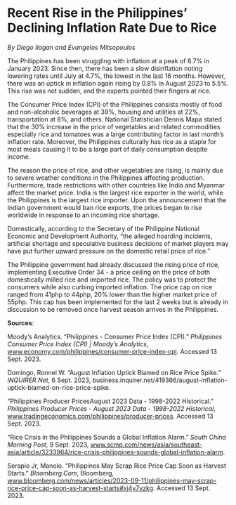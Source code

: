 # **Recent Rise in the Philippines’ Declining Inflation Rate Due to Rice**



*By Diego Ilagan and Evangelos Mitsopoulos*



The Philippines has been struggling with inflation at a peak of 8.7% in January 2023. Since then, there has been a slow disinflation noting lowering rates until July at 4.7%, the lowest in the last 16 months. However, there was an uptick in inflation again rising by 0.8% in August 2023 to 5.5%. This rise was not sudden, and the experts pointed their fingers at rice.

The Consumer Price Index (CPI) of the Philippines consists mostly of food and non-alcoholic beverages at 39%, housing and utilities at 22%, transportation at 8%, and others. National Statistician Dennis Mapa stated that the 30% increase in the price of vegetables and related commodities especially rice and tomatoes was a large contributing factor in last month’s inflation rate. Moreover, the Philippines culturally has rice as a staple for most meals causing it to be a large part of daily consumption despite income. 

The reason the price of rice, and other vegetables are rising, is mainly due to severe weather conditions in the Philippines affecting production. Furthermore, trade restrictions with other countries like India and Myanmar affect the market price. India is the largest rice exporter in the world, while the Philippines is the largest rice importer. Upon the announcement that the Indian government would ban rice exports, the prices began to rise worldwide in response to an incoming rice shortage.

Domestically, according to the Secretary of the Philippine National Economic and Development Authority, “the alleged hoarding incidents, artificial shortage and speculative business decisions of market players may have put further upward pressure on the domestic retail price of rice.”

The Philippine government had already discussed the rising price of rice, implementing Executive Order 34 - a price ceiling on the price of both domestically milled rice and imported rice. The policy was to protect the consumers while also curbing imported inflation. The price cap on rice ranged from 41php to 44php, 20% lower than the higher market price of 55php. This cap has been implemented for the last 2 weeks but is already in discussion to be removed once harvest season arrives in the Philippines. 



**Sources**:



Moody’s Analytics. “Philippines - Consumer Price Index (CPI).” *Philippines Consumer Price Index (CPI) | Moody’s Analytics*, www.economy.com/philippines/consumer-price-index-cpi. Accessed 13 Sept. 2023. 

Domingo, Ronnel W. “August Inflation Uptick Blamed on Rice Price Spike.” *INQUIRER.Net*, 6 Sept. 2023, business.inquirer.net/419366/august-inflation-uptick-blamed-on-rice-price-spike. 

“Philippines Producer PricesAugust 2023 Data - 1998-2022 Historical.” *Philippines Producer Prices - August 2023 Data - 1998-2022 Historical*, www.tradingeconomics.com/philippines/producer-prices. Accessed 13 Sept. 2023. 

“Rice Crisis in the Philippines Sounds a Global Inflation Alarm.” *South China Morning Post*, 9 Sept. 2023, www.scmp.com/news/asia/southeast-asia/article/3233964/rice-crisis-philippines-sounds-global-inflation-alarm. 

Serapio Jr, Manolo. “Philippines May Scrap Rice Price Cap Soon as Harvest Starts.” *Bloomberg.Com*, Bloomberg, www.bloomberg.com/news/articles/2023-09-11/philippines-may-scrap-rice-price-cap-soon-as-harvest-starts#xj4y7vzkg. Accessed 13 Sept. 2023. 